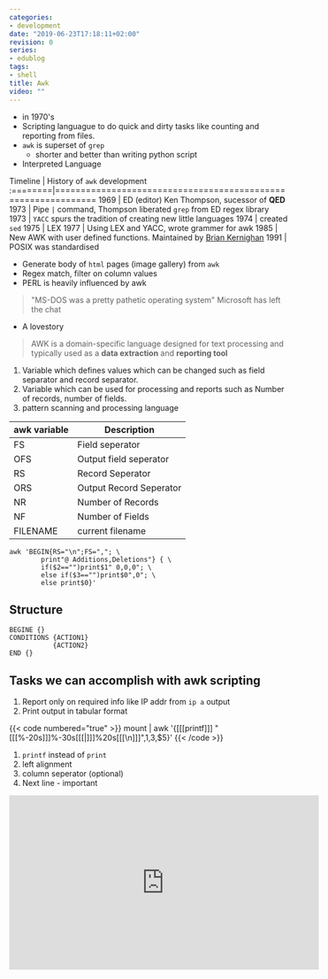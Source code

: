 ```yaml
---
categories:
- development
date: "2019-06-23T17:18:11+02:00"
revision: 0
series:
- edublog
tags:
- shell
title: Awk
video: ""
---
```


* in 1970's
* Scripting languague to do quick and dirty tasks like counting and reporting from files.
* `awk` is superset of `grep`
  * shorter and better than writing python script
* Interpreted Language

Timeline | History of `awk` development
:========|==============================================================
1969 | ED (editor) Ken Thompson, sucessor of **QED**
1973 | Pipe `|` command, Thompson liberated `grep` from ED regex library
1973 | `YACC` spurs the tradition of creating new little languages
1974 | created `sed`
1975 | LEX
1977 | Using LEX and YACC, wrote grammer for awk
1985 | New AWK with user defined functions. Maintained by [Brian Kernighan](https://en.wikipedia.org/wiki/Brian_Kernighan)
1991 | POSIX was standardised

* Generate body of `html` pages (image gallery) from `awk`
* Regex match, filter on column values
* PERL is heavily influenced by awk

> "MS-DOS was a pretty pathetic operating system"
> Microsoft has left the chat

* A lovestory

> AWK is a domain-specific language designed for text processing and typically used as a **data extraction** and **reporting tool**

1. Variable which defines values which can be changed such as field separator and record separator.
2. Variable which can be used for processing and reports such as Number of records, number of fields.
3. pattern scanning and processing language


awk variable | Description
--- | ---
FS  | Field seperator
OFS | Output field seperator
RS  | Record Seperator
ORS | Output Record Seperator
NR  | Number of Records
NF  | Number of Fields
FILENAME    | current filename

```
awk 'BEGIN{RS="\n";FS=","; \
        print"@ Additions,Deletions"} { \
        if($2=="")print$1" 0,0,0"; \
        else if($3=="")print$0",0"; \
        else print$0}'
```

## Structure

```
BEGINE {}
CONDITIONS {ACTION1}
           {ACTION2}
END {}
```

## Tasks we can accomplish with awk scripting

1. Report only on required info like IP addr from `ip a` output
2. Print output in tabular format

{{< code numbered="true" >}}
mount | awk '{[[[printf]]] "[[[%-20s]]]%-30s[[[|]]]%20s[[[\n]]]",$1,$3,$5}'
{{< /code >}}

1. `printf` instead of `print`
2. left alignment
3. column seperator (optional)
4. Next line - important

<iframe width="560" height="315" src="https://www.youtube.com/embed/IfhMUed9RSE" frameborder="0" allow="accelerometer; autoplay; clipboard-write; encrypted-media; gyroscope; picture-in-picture" allowfullscreen></iframe>
